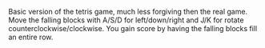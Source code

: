 Basic version of the tetris game, much less forgiving then the real game. 
Move the falling blocks with A/S/D for left/down/right and J/K for rotate counterclockwise/clockwise.
You gain score by having the falling blocks fill an entire row.
